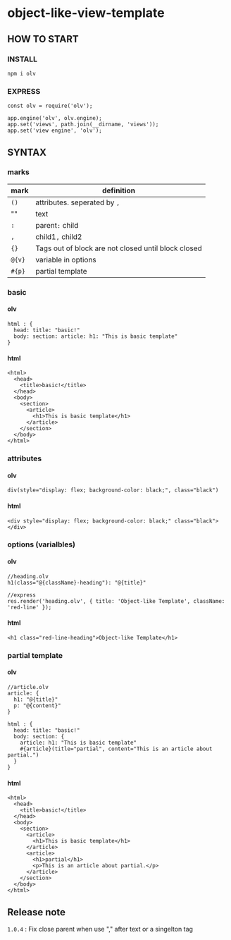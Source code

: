 # object-like-view-template

## HOW TO START
### INSTALL

```
npm i olv
```

### EXPRESS
```
const olv = require('olv');

app.engine('olv', olv.engine);
app.set('views', path.join(__dirname, 'views'));
app.set('view engine', 'olv');
```

## SYNTAX

### marks
|mark|definition|
|--|--|
|`()`|attributes. seperated by `,`|
|""|text|
|`:`|parent`:` child|
|`,`|child1`,` child2|
|`{}`|Tags out of block are not closed until block closed|
|`@{v}`|variable in options|
|`#{p}`|partial template|

### basic
#### olv
```
html : {
  head: title: "basic!"
  body: section: article: h1: "This is basic template"
}
```
#### html
```
<html>
  <head>
    <title>basic!</title>
  </head>
  <body>
    <section>
      <article>
        <h1>This is basic template</h1>
      </article>
    </section>
  </body>
</html>
```

### attributes
#### olv
```
div(style="display: flex; background-color: black;", class="black")
```
#### html
```
<div style="display: flex; background-color: black;" class="black"></div>
```

### options (varialbles)
#### olv
```
//heading.olv
h1(class="@{className}-heading"): "@{title}"

//express
res.render('heading.olv', { title: 'Object-like Template', className: 'red-line' });
```
#### html
```
<h1 class="red-line-heading">Object-like Template</h1>
```


### partial template
#### olv
```
//article.olv
article: {
  h1: "@{title}"
  p: "@{content}"
}

html : {
  head: title: "basic!"
  body: section: {
    article: h1: "This is basic template"
    #{article}(title="partial", content="This is an article about partial.")
  }
}

```
#### html
```
<html>
  <head>
    <title>basic!</title>
  </head>
  <body>
    <section>
      <article>
        <h1>This is basic template</h1>
      </article>
      <article>
        <h1>partial</h1>
        <p>This is an article about partial.</p>
      </article>
    </section>
  </body>
</html>
```

## Release note
`1.0.4` : Fix close parent when use "," after text or a singelton tag

